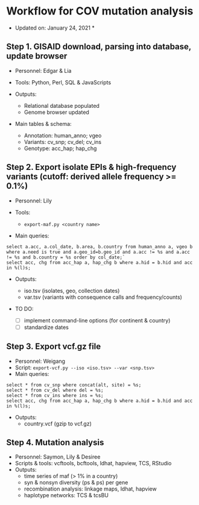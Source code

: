 # Workflow for COV mutation analysis
* Updated on: January 24, 2021 *

## Step 1. GISAID download, parsing into database, update browser
- Personnel: Edgar & Lia
- Tools: Python, Perl, SQL & JavaScripts
- Outputs: 
  - Relational database populated
  - Genome browser updated

- Main tables & schema:
  * Annotation: human_anno; vgeo
  * Variants: cv_snp; cv_del; cv_ins
  * Genotype: acc_hap; hap_chg

## Step 2. Export isolate EPIs & high-frequency variants (cutoff: derived allele frequency >= 0.1%)
- Personnel: Lily
- Tools: 
  - `export-maf.py <country name>`

- Main queries:
 ```
select a.acc, a.col_date, b.area, b.country from human_anno a, vgeo b where a.need is true and a.geo_id=b.geo_id and a.acc != %s and a.acc != %s and b.country = %s order by col_date;`
select acc, chg from acc_hap a, hap_chg b where a.hid = b.hid and acc in %(l)s;
```
- Outputs:
  - iso.tsv (isolates, geo, collection dates)
  - var.tsv (variants with consequence calls and frequency/counts)

- TO DO:	
  - [ ] implement command-line options (for continent & country)	
  - [ ] standardize dates

## Step 3. Export vcf.gz file
- Personnel: Weigang
- Script: 
  	  `export-vcf.py --iso <iso.tsv> --var <snp.tsv>`
- Main queries:
```
select * from cv_snp where concat(alt, site) = %s;
select * from cv_del where del = %s;     
select * from cv_ins where ins = %s;
select acc, chg from acc_hap a, hap_chg b where a.hid = b.hid and acc in %(l)s;
```
- Outputs:
  - country.vcf (gzip to vcf.gz)

## Step 4. Mutation analysis
- Personnel: Saymon, Lily & Desiree
- Scripts & tools: vcftools, bcftools, ldhat, hapview, TCS, RStudio
- Outputs:
  - time series of maf (> 1% in a country)	
  - syn & nonsyn diversity (ps & ps) per gene	
  - recombination analysis: linkage maps, ldhat, hapview	
  - haplotype networks: TCS & tcsBU


